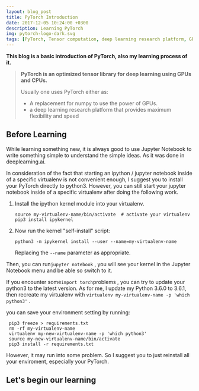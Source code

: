 ```yaml
---
layout: blog_post
title: PyTorch Introduction
date: 2017-12-05 10:24:00 +0300
description: Learning PyTorch
img: pytorch-logo-dark.svg
tags: [PyTorch, Tensor computation, deep learning research platform, GPUs]
---
```


**This blog is a basic introduction of PyTorch, also my learning process of it.**

> **PyTorch is an optimized tensor library for deep learning using GPUs and CPUs.**
>
> Usually one uses PyTorch either as:
>
> - A replacement for numpy to use the power of GPUs.
> - a deep learning research platform that provides maximum flexibility and speed

## Before Learning

While learning something new, it is always good to use Jupyter Notebook to write something simple to understand the simple ideas. As it was done in deeplearning.ai.

In consideration of the fact that starting an ipython / jupyter notebook inside of a specific virtualenv is not convenient enough, I suggest you to install your PyTorch directly to python3. However, you can still start your jupyter notebook inside of a specific virtualenv after doing the following work.

1. Install the ipython kernel module into your virtualenv.

   ```
   source my-virtualenv-name/bin/activate  # activate your virtualenv
   pip3 install ipykernel
   ```

2. Now run the kernel "self-install" script:

   ```
   python3 -m ipykernel install --user --name=my-virtualenv-name
   ```

   Replacing the `--name` parameter as appropriate.

Then, you can run`jupyter notebook` , you will see your kernel in the Jupyter Notebook menu and be able so switch to it.

If you encounter some`import torch`problems , you can try to update your python3 to the latest version. As for me, I update my Python 3.6.0 to 3.6.1, then recreate my virtualenv with `virtualenv my-virtualenv-name -p 'which python3'` .

you can save your environment setting by running:

```
 pip3 freeze > requirements.txt
 rm -rf my-virtualenv-name
 virtualenv my-new-virtualenv-name -p 'which python3'
 source my-new-virtualenv-name/bin/activate
 pip3 install -r requirements.txt
```

However, it may run into some problem. So I suggest you to just reinstall all your enviroment, especially your PyTorch.

## Let's begin our learning

